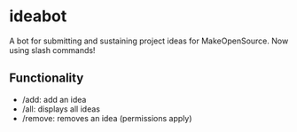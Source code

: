# ideabot
A bot for submitting and sustaining project ideas for MakeOpenSource. Now using slash commands!

## Functionality
* /add: add an idea
* /all: displays all ideas
* /remove: removes an idea (permissions apply)
